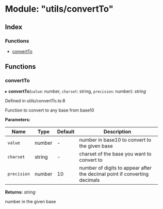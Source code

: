 
# Module: "utils/convertTo"

## Index

### Functions

* [convertTo](_utils_convertto_.md#convertto)

## Functions

### <a id="convertto" name="convertto"></a>  convertTo

▸ **convertTo**(`value`: number, `charset`: string, `precision`: number): *string*

Defined in utils/convertTo.ts:8

Function to convert to any base from base10

**Parameters:**

Name | Type | Default | Description |
------ | ------ | ------ | ------ |
`value` | number | - | number in base10 to convert to the given base |
`charset` | string | - | charset of the base you want to convert to |
`precision` | number | 10 | number of digits to appear after the decimal point if converting decimals |

**Returns:** *string*

number in the given base
